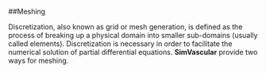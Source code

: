 ##Meshing

Discretization, also known as grid or mesh generation, is defined as the process of breaking up a physical domain into smaller sub-domains (usually called elements). Discretization is necessary in order to facilitate the numerical solution of partial differential equations. **SimVascular** provide two ways for meshing.
